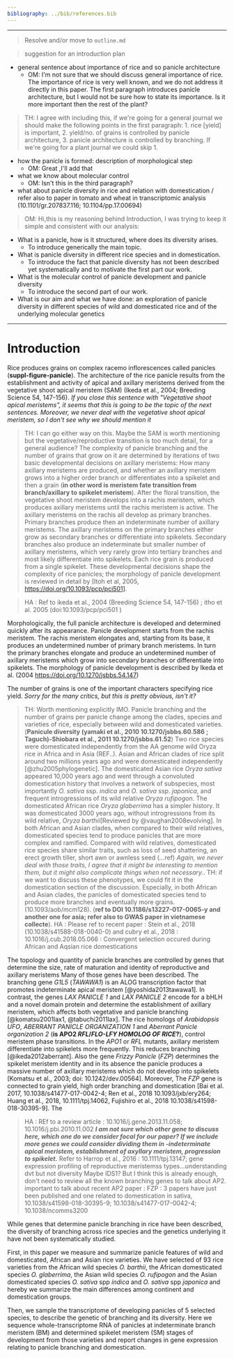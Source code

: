 ```yaml
---
bibliography: ../bib/references.bib
---
```



----

> Resolve and/or move to `outline.md`

>suggestion for an introduction plan
- general sentence about importance of rice and so panicle architecture
    - OM: I'm not sure that we should discuss general importance of rice. The importance of rice is very well known, and we do not address it directly in this paper.
    The first paragraph introduces panicle architecture, but I would not be sure how to state its importance. Is it more important then the rest of the plant?
>TH: I agree with including this, if we're going for a general journal we should make the following points in the first paragraph: 1. rice [yield] is important, 2. yield/no. of grains is controlled by panicle architecture, 3. panicle architecture is controlled by branching. If we're going for a plant journal we could skip 1. 
- how the panicle is formed: description of morphological step
    - OM: Great ,I'll add that
- what we know about molecular control
    - OM: Isn't this in the third paragraph?
- what about panicle diversity in rice and relation with domestication / refer also to paper in tomato and wheat in transcriptomic analysis (10.1101/gr.207837.116; 10.1104/pp.17.00694)

> OM: Hi,this is my reasoning behind Introduction, I was trying to keep it simple and consistent with our analysis:
- What is a panicle, how is it structured, where does its diversity arises.
    - To introduce generically the main topic.
- What is panicle diversity in different rice species and in domestication.
    - To introduce the fact that panicle diversity has not been described yet systematically and to motivate the first part our work.
- What is the molecular control of panicle development and panicle diversity
    - To introduce the second part of our work.
- What is our aim and what we have done: an exploration of panicle diversity in different species of wild and domesticated rice and of the underlying molecular genetics

----

# Introduction

Rice produces grains on complex racemo inflorescences called panicles (**suppl-figure-panicle**).
The architecture of the rice panicle results from the establishment and activity of apical and axillary meristems derived from the vegetative shoot apical meristem (SAM) (Ikeda et al., 2004; Breeding Science 54, 147-156).
*If you close this sentence with "Vegetative shoot apical meristems", it seems that this is going to be the topic of the next sentences. Moreover, we never deal with the vegetative shoot apical meristem, so I don't see why we should mention it*
> TH: I can go either way on this. Maybe the SAM is worth mentioning but the vegetative/reproductive transition is too much detail, for a general audience?
The complexity of panicle branching and the number of grains that grow on it are determined by iterations of two basic developmental decisions on axillary meristems: How many axillary meristems are produced, and whether an axillary meristem grows into a higher order branch or differentiates into a spikelet and then a grain (**in other word is meristem fate transition from branch/axillary to spikelet meristem**).
After the floral transition, the vegetative shoot meristem develops into a rachis meristem, which produces axillary meristems until the rachis meristem is active.
The axillary meristems on the rachis all develop as primary branches.
Primary branches produce then an indeterminate number of axillary meristems. The axillary meristems on the primary branches either grow as secondary branches or differentiate into spikelets.
Secondary branches also produce an indeterminate but smaller number of axillary meristems, which very rarely grow into tertiary branches and most likely differentiate into spikelets. Each rice grain is produced from a single spikelet.
These developmental decisions shape the complexity of rice panicles; the morphology of panicle development is reviewed in detail by [Itoh et al, 2005, https://doi.org/10.1093/pcp/pci501].

>HA : Ref to ikeda et al., 2004 (Breeding Science 54, 147-156) ; itho et al. 2005 (doi:10.1093/pcp/pci501 )

Morphologically, the full panicle architecture is developed and determined quickly after its appearance. Panicle development starts from the rachis meristem.
The rachis meristem elongates and, starting from its base, it produces an undetermined number of primary branch meristems. In turn the primary branches elongate and produce an undetermined number of axillary meristems which grow into secondary branches or differentiate into spikelets.
The morphology of panicle development is described by Ikeda et al. (2004  https://doi.org/10.1270/jsbbs.54.147)

The number of grains is one of the important characters specifying rice yield.
*Sorry for the many critics, but this is pretty obvious, isn't it?*
> TH: Worth mentioning explicitly IMO.
Panicle branching and the number of grains per panicle change among the clades, species and varieties of rice, especially between wild and domesticated varieties.(**Panicule diversity (yamaki et al., 2010 10.1270/jsbbs.60.586 ; Taguch)-Shiobara et al., 2011 10.1270/jsbbs.61.52**)
Two rice species were domesticated independently from the AA genome wild Oryza rice in Africa and in Asia (REF..).
Asian and African clades of rice split around two millions years ago and were domesticated independently [@zhu2005phylogenetic].
The domesticated Asian rice *Oryza sativa* appeared 10,000 years ago and went through a convoluted domestication history that involves a network of subspecies, most importantly *O. sativa* ssp. *indica* and *O. sativa* ssp. *japonica*, and frequent introgressions of its wild relative *Oryza rufipogon*.
The domesticated African rice *Oryza glaberrima* has a simpler history. It was domesticated 3000 years ago, without introgressions from its wild relative, *Oryza barthii*[Reviewed by @vaughan2008evolving].
In both African and Asian clades, when compared to their wild relatives, domesticated species tend to produce panicles that are more complex and ramified.
Compared with wild relatives, domesticated rice species share similar traits, such as loss of seed shattering, an erect growth tiller, short awn or awnless seed (…ref)
*Again, we never deal with those traits, I agree that it might be interesting to mention them, but it might also complicate things when not necessary.*.
> TH: if we want to discuss these phenotypes, we could fit it in the domestication section of the discussion.
Especially, in both African and Asian clades, the panicles of domesticated species tend to produce more branches and eventually more grains. (10.1093/aob/mcm128). (**ref to DOI 10.1186/s13227-017-0065-y and another one for asia; refer also to GWAS paper in vietnamese collecte**).
>HA : Please ref to recent paper : Stein et al., 2018 (10.1038/s41588-018-0040-0) and cubry et al., 2018 : 10.1016/j.cub.2018.05.066 : Convergent selection occured during African and Aqsian rice domestications

The topology and quantity of panicle branches are controlled by genes that determine the size, rate of maturation and identity of reproductive and axillary meristems
Many of those genes have been described.
The branching gene *G1L5* (*TAWAWA1*) is an ALOG transcription factor that promotes indeterminate apical meristem [@yoshida2013tawawa1].
In contrast, the genes *LAX PANICLE 1* and *LAX PANICLE 2* encode for a bHLH and a novel domain protein and determine the establishment of axillary meristem, which affects both vegetative and panicle branching [@komatsu2001lax1, @tabuchi2011lax].
The rice homologs of *Arabidopsis* *UFO*, *ABERRANT PANICLE ORGANIZATION 1* and *Aberrant Panicle organization 2* (**is APO2 *RFL*/*FLO-LFY HOMOLOG OF RICE*?**), control meristem phase transitions. In the *APO1* or *RFL* mutants, axillary meristem differentiate into spikelets more frequently. This reduces branching [@ikeda2012aberrant].
Also the gene *Frizzy Panicle* (*FZP*) determines the spikelet meristem identity and in its absence the panicle produces a massive number of axillary meristems which do not develop into spikelets [Komatsu et al., 2003; doi: 10.1242/dev.00564]. Moreover, The *FZP* gene is connected to grain yield, high order branching and domestication [Bai et al. 2017, 10.1038/s41477-017-0042-4; Ren et al., 2018 10.1093/jxb/ery264; Huang et al., 2018, 10.1111/tpj.14062, Fujishiro et al., 2018  10.1038/s41598-018-30395-9].
The   

> HA : REf to a review article : 10.1016/j.gene.2013.11.058; 10.1016/j.pbi.2010.11.002
***I am not sure which other gene to discuss here, which one do we consider focal for our paper? If we include more genes we could consider dividing them in -indeterminate apical meristem, establishment of axyllary meristem, progression to spikelet.***
>Refer to Harrop et al., 2016 : 10.1111/tpj.13147; gene expression profiling of reproductive meristemss types...understanding dvt but not diversity
> Maybe IDS1? But I think this is already enough, don't need to review all the known branching genes to talk about AP2.
> important to talk about recent AP2 paper : FZP : 3 papers have just been published and one related to domestication in sativa, 10.1038/s41598-018-30395-9; 10.1038/s41477-017-0042-4; 10.1038/ncomms3200


While genes that determine panicle branching in rice have been described, the diversity of branching across rice species and the genetics underlying it have not been systematically studied.

First, in this paper we measure and summarize panicle features of wild and domesticated, African and Asian rice varieties. We have selected of 93 rice varieties from the African wild species *O. barthii*, the African domesticated species *O. glaberrima*, the Asian wild species *O. rufipogon* and the Asian domesticated species *O. sativa* spp *indica* and *O. sativa* spp *japonica* and hereby we summarize the main differences among continent and domestication groups.

Then, we sample the transcriptome of developing panicles of 5 selected species, to describe the genetic of branching and its diversity. Here we sequence whole-transcriptome RNA of panicles at indeterminate branch meristem (BM) and determined spikelet meristem (SM) stages of development from those varieties and report changes in gene expression relating to panicle branching and domestication.
